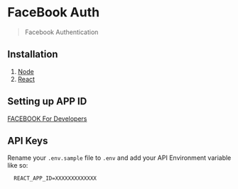 # FaceBook Auth

> Facebook Authentication

## Installation

1. [Node](https://nodejs.org/en/download/)
2. [React](https://reactjs.org/docs/getting-started.html)

## Setting up APP ID

[FACEBOOK For Developers](https://developers.facebook.com/)

## API Keys

Rename your `.env.sample` file to `.env` and add your API Environment variable like so:

```shell
  REACT_APP_ID=XXXXXXXXXXXXX
```
